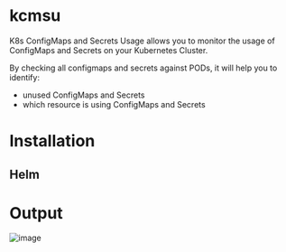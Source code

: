 # kcmsu
K8s ConfigMaps and Secrets Usage allows you to monitor the usage of ConfigMaps and Secrets on your Kubernetes Cluster.

By checking all configmaps and secrets against PODs, it will help you to identify:
- unused ConfigMaps and Secrets
- which resource is using ConfigMaps and Secrets

# Installation
## Helm

# Output
![image](https://github.com/user-attachments/assets/3ca2897f-982b-4372-ad68-50a8c27f619a)
